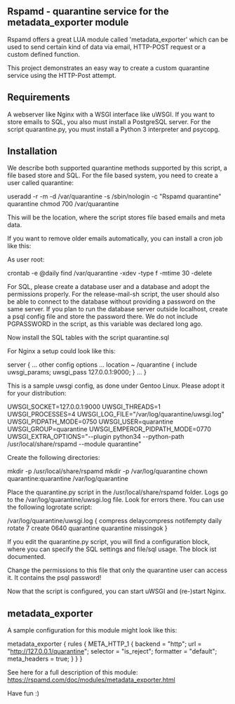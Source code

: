 Rspamd - quarantine service for the metadata_exporter module
------------------------------------------------------------

Rspamd offers a great LUA module called 'metadata_exporter' which can be used to send certain kind of data via email, HTTP-POST request or a custom defined function.

This project demonstrates an easy way to create a custom quarantine service using the HTTP-Post attempt.

Requirements
------------

A webserver like Nginx with a WSGI interface like uWSGI. If you want to store emails to SQL, you also must install a PostgreSQL server. For the script quarantine.py, you must install a Python 3 interpreter and psycopg.

Installation
------------

We describe both supported quarantine methods supported by this script, a file based store and SQL. For the file based system, you need to create a user called quarantine:

  useradd -r -m -d /var/quarantine -s /sbin/nologin -c "Rspamd quarantine" quarantine
  chmod 700 /var/quarantine

This will be the location, where the script stores file based emails and meta data.

If you want to remove older emails automatically, you can install a cron job like this:

As user root:

  crontab -e
  @daily find /var/quarantine -xdev -type f -mtime 30 -delete

For SQL, please create a database user and a database and adopt the permissions properly. For the release-mail-sh script, the user should also be able to connect to the database without providing a password on the same server. If you plan to run the database server outside localhost, create a psql config file and store the password there. We do not include PGPASSWORD in the script, as this variable was declared long ago.

Now install the SQL tables with the script quarantine.sql

For Nginx a setup could look like this:

  server {
      ... other config options ...
      location ~ /quarantine {
          include uwsgi_params;
          uwsgi_pass 127.0.0.1:9000;
      }
  ...
  }

This is a sample uwsgi config, as done under Gentoo Linux. Please adopt it for your distribution:

  UWSGI_SOCKET=127.0.0.1:9000
  UWSGI_THREADS=1
  UWSGI_PROCESSES=4
  UWSGI_LOG_FILE="/var/log/quarantine/uwsgi.log"
  UWSGI_PIDPATH_MODE=0750
  UWSGI_USER=quarantine
  UWSGI_GROUP=quarantine
  UWSGI_EMPEROR_PIDPATH_MODE=0770
  UWSGI_EXTRA_OPTIONS="--plugin python34 --python-path /usr/local/share/rspamd --module quarantine"

Create the following directories:

  mkdir -p /usr/local/share/rspamd
  mkdir -p /var/log/quarantine
  chown quarantine:quarantine /var/log/quarantine

Place the quarantine.py script in the /usr/local/share/rspamd folder. Logs go to the /var/log/quarantine/uwsgi.log file. Look for errors there. You can use the following logrotate script:

  /var/log/quarantine/uwsgi.log {
      compress
      delaycompress
      notifempty
      daily
      rotate 7
      create 0640 quarantine quarantine
      missingok
  }

If you edit the quarantine.py script, you will find a configuration block, where you can specify the SQL settings and file/sql usage. The block ist documented.

Change the permissions to this file that only the quarantine user can access it. It contains the psql password!

Now that the script is configured, you can start uWSGI and (re-)start Nginx.

metadata_exporter
-----------------

A sample configuration for this module might look like this:

  metadata_exporter {
      rules {
          META_HTTP_1 {
              backend = "http";
              url = "http://127.0.0.1/quarantine";
              selector = "is_reject";
              formatter = "default";
              meta_headers = true;
          }
      }
  }

See here for a full description of this module: https://rspamd.com/doc/modules/metadata_exporter.html

Have fun :)
